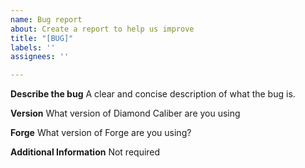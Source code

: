 ```yaml
---
name: Bug report
about: Create a report to help us improve
title: "[BUG]"
labels: ''
assignees: ''

---
```


**Describe the bug**
A clear and concise description of what the bug is.

**Version**
What version of Diamond Caliber are you using

**Forge**
What version of Forge are you using?

**Additional Information**
Not required
